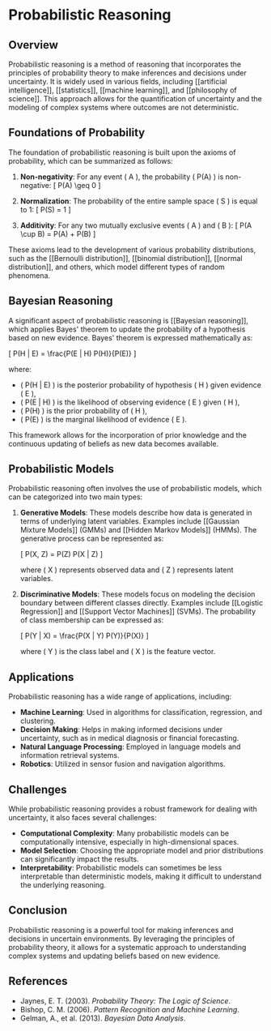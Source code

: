 
# Probabilistic Reasoning

## Overview
Probabilistic reasoning is a method of reasoning that incorporates the principles of probability theory to make inferences and decisions under uncertainty. It is widely used in various fields, including [[artificial intelligence]], [[statistics]], [[machine learning]], and [[philosophy of science]]. This approach allows for the quantification of uncertainty and the modeling of complex systems where outcomes are not deterministic.

## Foundations of Probability
The foundation of probabilistic reasoning is built upon the axioms of probability, which can be summarized as follows:

1. **Non-negativity**: For any event \( A \), the probability \( P(A) \) is non-negative:
   \[
   P(A) \geq 0
   \]

2. **Normalization**: The probability of the entire sample space \( S \) is equal to 1:
   \[
   P(S) = 1
   \]

3. **Additivity**: For any two mutually exclusive events \( A \) and \( B \):
   \[
   P(A \cup B) = P(A) + P(B)
   \]

These axioms lead to the development of various probability distributions, such as the [[Bernoulli distribution]], [[binomial distribution]], [[normal distribution]], and others, which model different types of random phenomena.

## Bayesian Reasoning
A significant aspect of probabilistic reasoning is [[Bayesian reasoning]], which applies Bayes' theorem to update the probability of a hypothesis based on new evidence. Bayes' theorem is expressed mathematically as:

\[
P(H | E) = \frac{P(E | H) P(H)}{P(E)}
\]

where:
- \( P(H | E) \) is the posterior probability of hypothesis \( H \) given evidence \( E \),
- \( P(E | H) \) is the likelihood of observing evidence \( E \) given \( H \),
- \( P(H) \) is the prior probability of \( H \),
- \( P(E) \) is the marginal likelihood of evidence \( E \).

This framework allows for the incorporation of prior knowledge and the continuous updating of beliefs as new data becomes available.

## Probabilistic Models
Probabilistic reasoning often involves the use of probabilistic models, which can be categorized into two main types:

1. **Generative Models**: These models describe how data is generated in terms of underlying latent variables. Examples include [[Gaussian Mixture Models]] (GMMs) and [[Hidden Markov Models]] (HMMs). The generative process can be represented as:

   \[
   P(X, Z) = P(Z) P(X | Z)
   \]

   where \( X \) represents observed data and \( Z \) represents latent variables.

2. **Discriminative Models**: These models focus on modeling the decision boundary between different classes directly. Examples include [[Logistic Regression]] and [[Support Vector Machines]] (SVMs). The probability of class membership can be expressed as:

   \[
   P(Y | X) = \frac{P(X | Y) P(Y)}{P(X)}
   \]

   where \( Y \) is the class label and \( X \) is the feature vector.

## Applications
Probabilistic reasoning has a wide range of applications, including:

- **Machine Learning**: Used in algorithms for classification, regression, and clustering.
- **Decision Making**: Helps in making informed decisions under uncertainty, such as in medical diagnosis or financial forecasting.
- **Natural Language Processing**: Employed in language models and information retrieval systems.
- **Robotics**: Utilized in sensor fusion and navigation algorithms.

## Challenges
While probabilistic reasoning provides a robust framework for dealing with uncertainty, it also faces several challenges:

- **Computational Complexity**: Many probabilistic models can be computationally intensive, especially in high-dimensional spaces.
- **Model Selection**: Choosing the appropriate model and prior distributions can significantly impact the results.
- **Interpretability**: Probabilistic models can sometimes be less interpretable than deterministic models, making it difficult to understand the underlying reasoning.

## Conclusion
Probabilistic reasoning is a powerful tool for making inferences and decisions in uncertain environments. By leveraging the principles of probability theory, it allows for a systematic approach to understanding complex systems and updating beliefs based on new evidence.

## References
- Jaynes, E. T. (2003). *Probability Theory: The Logic of Science*.
- Bishop, C. M. (2006). *Pattern Recognition and Machine Learning*.
- Gelman, A., et al. (2013). *Bayesian Data Analysis*.
